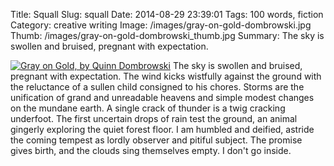 Title: Squall
Slug: squall
Date: 2014-08-29 23:39:01
Tags: 100 words, fiction
Category: creative writing
Image: /images/gray-on-gold-dombrowski.jpg
Thumb: /images/gray-on-gold-dombrowski_thumb.jpg
Summary: The sky is swollen and bruised, pregnant with expectation.

[![Gray on Gold, by Quinn Dombrowski]({filename}/images/gray-on-gold-dombrowski.jpg "Gray on Gold, by Quinn Dombrowski")](https://www.flickr.com/photos/quinnanya/3924643651/in/photolist-6YNPPR-7Jfn2c-cGGDj-cGGL2-cGGPu-cGGLL-cGGHE-53bUwT-gtfyz-rVa4F-NHjNp-rVaaw-jtmNt-hWquJ-gtfyy-gtfyB-hczhA-geCpD-c38QXy-gtgLu-hczhB-hafod-gbC8w-c38QXL-65Evjs-gbBL3-gbBL2-dwetf-6gM5tX-geCpB-8DUF5M-gbC8x-nRqBA-6hfffu-6G4oDn-9doJVs-8qcDEH-3ZWeFf-4sQUFm-6YML2X-8hsuj7-65Advn-6YSoU9-gesyx-gtfyw-----7JyMts) The sky is swollen and bruised, pregnant with expectation. The wind kicks wistfully against the ground with the reluctance of a sullen child consigned to his chores. Storms are the unification of grand and unreadable heavens and simple modest changes on the mundane earth. A single crack of thunder is a twig cracking underfoot. The first uncertain drops of rain test the ground, an animal gingerly exploring the quiet forest floor. I am humbled and deified, astride the coming tempest as lordly observer and pitiful subject. The promise gives birth, and the clouds sing themselves empty. I don't go inside.
